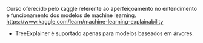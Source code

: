Curso oferecido pelo kaggle referente ao aperfeiçoamento no entendimento e funcionamento dos modelos de machine learning.
https://www.kaggle.com/learn/machine-learning-explainability
- TreeExplainer é suportado apenas para modelos baseados em árvores.
